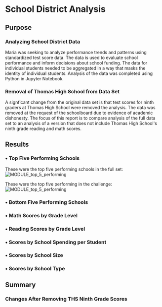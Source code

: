# School District Analysis

## Purpose

### Analyzing School District Data
Maria was seeking to analyze performance trends and patterns using standardized test score data. The data is used to evaluate school performance and inform decisions about school funding. The data for individual students needed to be aggregated in a way that masks the identity of individual students. Analysis of the data was completed using Python in Jupyter Notebook.

### Removal of Thomas High School from Data Set
A signficant change from the original data set is that test scores for ninth graders at Thomas High School were removed the analysis. The data was removed at the request of the schoolboard due to evidence of academic dishonesty. The focus of this report is to compare analysis of the full data set to an analysis of a version that does not include Thomas High School's ninth grade reading and math scores.

## Results

### •	Top Five Performing Schools
These were the top five performing schools in the full set:
![MODULE_top_5_performing](https://user-images.githubusercontent.com/24308495/137844447-3ef57a91-23e0-47c1-be79-db6246ea3f28.PNG)

These were the top five performing in the challenge:
![MODULE_top_5_performing](https://user-images.githubusercontent.com/24308495/137844481-409dc930-1913-4473-8858-439f3473429d.PNG)

### •	Bottom Five Performing Schools
### •	Math Scores by Grade Level
### •	Reading Scores by Grade Level
### •	Scores by School Spending per Student
### •	Scores by School Size
### •	Scores by School Type

## Summary

### Changes After Removing THS Ninth Grade Scores

